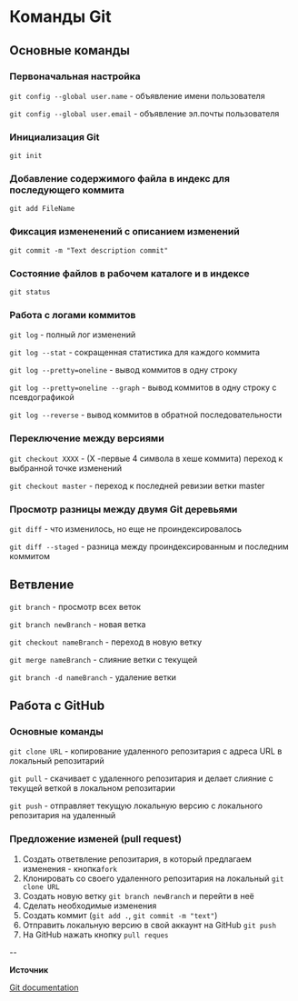# Команды Git

## Основные команды

### Первоначальная настройка

`git config --global user.name` - объявление имени пользователя

`git config --global user.email` - объявление эл.почты пользователя

### Инициализация Git

`git init`

### Добавление содержимого файла в индекс для последующего коммита

`git add FileName`

### Фиксация измененений с описанием изменений

`git commit -m "Text description commit"`

### Состояние файлов в рабочем каталоге и в индексе

`git status`

### Работа с логами коммитов

`git log`  - полный лог изменений

`git log --stat` - сокращенная статистика для каждого коммита

`git log --pretty=oneline` - вывод коммитов в одну строку

`git log --pretty=oneline --graph` - вывод коммитов в одну строку с псевдографикой

`git log --reverse` - вывод коммитов в обратной последовательности

### Переключение между версиями

`git checkout ХХХХ` - (Х -первые 4 символа в хеше коммита) переход к выбранной точке изменений

`git checkout master` - переход к последней ревизии ветки master

### Просмотр разницы между двумя Git деревьями

`git diff` - что изменилось, но еще не проиндексировалось

`git diff --staged` - разница между проиндексированным и последним коммитом

## Ветвление

`git branch` - просмотр всех веток

`git branch newBranch` - новая ветка

`git checkout nameBranch` - переход в новую ветку

`git merge nameBranch` - слияние ветки с текущей

`git branch -d nameBranch` - удаление ветки

## Работа с GitHub

### Основные команды

`git clone URL` - копирование удаленного репозитария с адреса URL в локальный репозитарий

`git pull` - скачивает с удаленного репозитария и делает слияние с текущей веткой в локальном репозитарии

`git push` - отправляет текущую локальную версию с локального репозитария на удаленный

### Предложение изменей (pull request)

1. Создать ответвление репозитария, в который предлагаем изменения - кнопка`fork`
2. Клонировать со своего удаленного репозитария на локальный `git clone URL`
3. Создать новую ветку `git branch newBranch` и перейти в неё
4. Сделать необходимые изменения
5. Создать коммит (`git add .`, `git commit -m "text"`)
6. Отправить локальную версию в свой аккаунт на GitHub `git push`
7. На GitHub нажать кнопку `pull reques`

--

**Источник**

[Git documentation](https://git-scm.com/doc)
